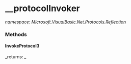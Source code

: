 ﻿
# __protocolInvoker
_namespace: [Microsoft.VisualBasic.Net.Protocols.Reflection](N-Microsoft.VisualBasic.Net.Protocols.Reflection.md)_



### Methods

#### InvokeProtocol3

_returns: _



